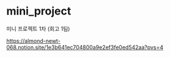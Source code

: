 # mini_project
미니 프로젝트 1차 (회고 1팀)

https://almond-newt-068.notion.site/1e3b641ec704800a9e2ef3fe0ed542aa?pvs=4
